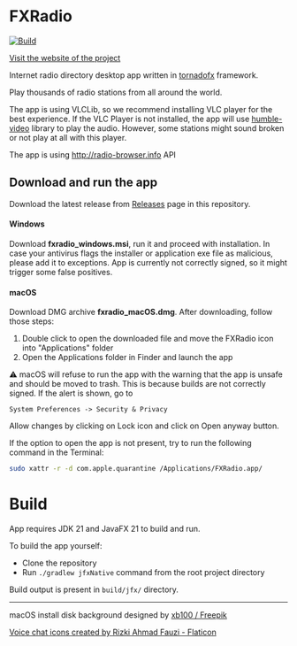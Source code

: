 # FXRadio

[![Build](https://github.com/Joseph5610/fxradio/actions/workflows/main.yml/badge.svg?branch=master)](https://github.com/Joseph5610/fxradio-main/actions/workflows/main.yml)

[Visit the website of the project](https://hudacek.online/fxradio)

Internet radio directory desktop app written in [tornadofx](https://tornadofx.io) framework.

Play thousands of radio stations from all around the world.

The app is using VLCLib, so we recommend installing VLC player for the best experience.
If the VLC Player is not installed, the app will use [humble-video](https://github.com/artclarke/humble-video) library
to play the audio.
However, some stations might sound broken or not play at all with this player.

The app is using http://radio-browser.info API

## Download and run the app

Download the latest release from [Releases](https://github.com/Joseph5610/fxradio/releases) page in this repository.

#### Windows

Download **fxradio_windows.msi**, run it and proceed with installation.
In case your antivirus flags the installer or application exe file as malicious, please add it to exceptions. App is
currently not correctly signed, so it might trigger some false positives.

#### macOS

Download DMG archive **fxradio_macOS.dmg**. After downloading, follow those steps:

1. Double click to open the downloaded file and move the FXRadio icon into "Applications" folder
2. Open the Applications folder in Finder and launch the app

:warning: macOS will refuse to run the app with the warning that the app is unsafe and should be moved to trash.
This is because builds are not correctly signed. If the alert is shown, go to

```
System Preferences -> Security & Privacy 
```

Allow changes by clicking on Lock icon and click on Open anyway button.

If the option to open the app is not present, try to run the following command in the Terminal:

```bash
sudo xattr -r -d com.apple.quarantine /Applications/FXRadio.app/
```

# Build

App requires JDK 21 and JavaFX 21 to build and run.

To build the app yourself:

- Clone the repository
- Run ```./gradlew jfxNative``` command from the root project directory

Build output is present in ```build/jfx/``` directory.

-----------------------------------------------------
macOS install disk background designed by [xb100 / Freepik](https://www.freepik.com/author/xb100)

[Voice chat icons created by Rizki Ahmad Fauzi - Flaticon](https://www.flaticon.com/free-icons/voice-chat)
